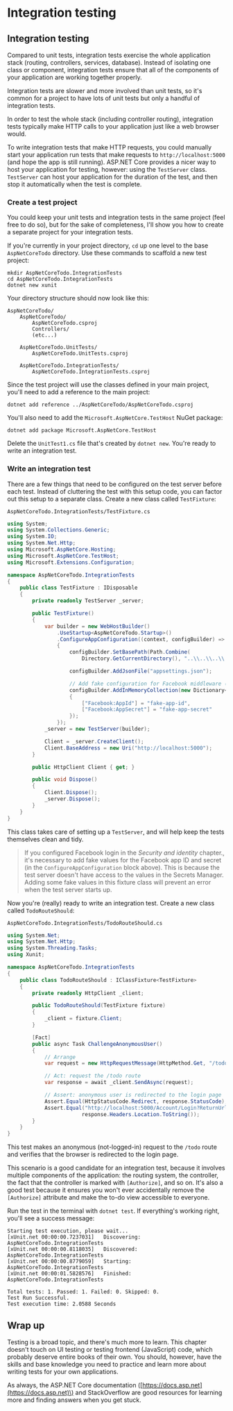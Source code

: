 # Integration testing

## Integration testing

Compared to unit tests, integration tests exercise the whole application stack \(routing, controllers, services, database\). Instead of isolating one class or component, integration tests ensure that all of the components of your application are working together properly.

Integration tests are slower and more involved than unit tests, so it's common for a project to have lots of unit tests but only a handful of integration tests.

In order to test the whole stack \(including controller routing\), integration tests typically make HTTP calls to your application just like a web browser would.

To write integration tests that make HTTP requests, you could manually start your application run tests that make requests to `http://localhost:5000` \(and hope the app is still running\). ASP.NET Core provides a nicer way to host your application for testing, however: using the `TestServer` class. `TestServer` can host your application for the duration of the test, and then stop it automatically when the test is complete.

### Create a test project

You could keep your unit tests and integration tests in the same project \(feel free to do so\), but for the sake of completeness, I'll show you how to create a separate project for your integration tests.

If you're currently in your project directory, `cd` up one level to the base `AspNetCoreTodo` directory. Use these commands to scaffold a new test project:

```text
mkdir AspNetCoreTodo.IntegrationTests
cd AspNetCoreTodo.IntegrationTests
dotnet new xunit
```

Your directory structure should now look like this:

```text
AspNetCoreTodo/
    AspNetCoreTodo/
        AspNetCoreTodo.csproj
        Controllers/
        (etc...)

    AspNetCoreTodo.UnitTests/
        AspNetCoreTodo.UnitTests.csproj

    AspNetCoreTodo.IntegrationTests/
        AspNetCoreTodo.IntegrationTests.csproj
```

Since the test project will use the classes defined in your main project, you'll need to add a reference to the main project:

```text
dotnet add reference ../AspNetCoreTodo/AspNetCoreTodo.csproj
```

You'll also need to add the `Microsoft.AspNetCore.TestHost` NuGet package:

```text
dotnet add package Microsoft.AspNetCore.TestHost
```

Delete the `UnitTest1.cs` file that's created by `dotnet new`. You're ready to write an integration test.

### Write an integration test

There are a few things that need to be configured on the test server before each test. Instead of cluttering the test with this setup code, you can factor out this setup to a separate class. Create a new class called `TestFixture`:

`AspNetCoreTodo.IntegrationTests/TestFixture.cs`

```csharp
using System;
using System.Collections.Generic;
using System.IO;
using System.Net.Http;
using Microsoft.AspNetCore.Hosting;
using Microsoft.AspNetCore.TestHost;
using Microsoft.Extensions.Configuration;

namespace AspNetCoreTodo.IntegrationTests
{
    public class TestFixture : IDisposable  
    {
        private readonly TestServer _server;

        public TestFixture()
        {
            var builder = new WebHostBuilder()
                .UseStartup<AspNetCoreTodo.Startup>()
                .ConfigureAppConfiguration((context, configBuilder) =>
                {
                    configBuilder.SetBasePath(Path.Combine(
                        Directory.GetCurrentDirectory(), "..\\..\\..\\..\\AspNetCoreTodo"));

                    configBuilder.AddJsonFile("appsettings.json");

                    // Add fake configuration for Facebook middleware (to avoid startup errors)
                    configBuilder.AddInMemoryCollection(new Dictionary<string, string>()
                    {
                        ["Facebook:AppId"] = "fake-app-id",
                        ["Facebook:AppSecret"] = "fake-app-secret"
                    });
                });
            _server = new TestServer(builder);

            Client = _server.CreateClient();
            Client.BaseAddress = new Uri("http://localhost:5000");
        }

        public HttpClient Client { get; }

        public void Dispose()
        {
            Client.Dispose();
            _server.Dispose();
        }
    }
}
```

This class takes care of setting up a `TestServer`, and will help keep the tests themselves clean and tidy.

> If you configured Facebook login in the _Security and identity_ chapter., it's necessary to add fake values for the Facebook app ID and secret \(in the `ConfigureAppConfiguration` block above\). This is because the test server doesn't have access to the values in the Secrets Manager. Adding some fake values in this fixture class will prevent an error when the test server starts up.

Now you're \(really\) ready to write an integration test. Create a new class called `TodoRouteShould`:

`AspNetCoreTodo.IntegrationTests/TodoRouteShould.cs`

```csharp
using System.Net;
using System.Net.Http;
using System.Threading.Tasks;
using Xunit;

namespace AspNetCoreTodo.IntegrationTests
{
    public class TodoRouteShould : IClassFixture<TestFixture>
    {
        private readonly HttpClient _client;

        public TodoRouteShould(TestFixture fixture)
        {
            _client = fixture.Client;
        }

        [Fact]
        public async Task ChallengeAnonymousUser()
        {
            // Arrange
            var request = new HttpRequestMessage(HttpMethod.Get, "/todo");

            // Act: request the /todo route
            var response = await _client.SendAsync(request);

            // Assert: anonymous user is redirected to the login page
            Assert.Equal(HttpStatusCode.Redirect, response.StatusCode);
            Assert.Equal("http://localhost:5000/Account/Login?ReturnUrl=%2Ftodo",
                        response.Headers.Location.ToString());
        }
    }
}
```

This test makes an anonymous \(not-logged-in\) request to the `/todo` route and verifies that the browser is redirected to the login page.

This scenario is a good candidate for an integration test, because it involves multiple components of the application: the routing system, the controller, the fact that the controller is marked with `[Authorize]`, and so on. It's also a good test because it ensures you won't ever accidentally remove the `[Authorize]` attribute and make the to-do view accessible to everyone.

Run the test in the terminal with `dotnet test`. If everything's working right, you'll see a success message:

```text
Starting test execution, please wait...
[xUnit.net 00:00:00.7237031]   Discovering: AspNetCoreTodo.IntegrationTests
[xUnit.net 00:00:00.8118035]   Discovered:  AspNetCoreTodo.IntegrationTests
[xUnit.net 00:00:00.8779059]   Starting:    AspNetCoreTodo.IntegrationTests
[xUnit.net 00:00:01.5828576]   Finished:    AspNetCoreTodo.IntegrationTests

Total tests: 1. Passed: 1. Failed: 0. Skipped: 0.
Test Run Successful.
Test execution time: 2.0588 Seconds
```

## Wrap up

Testing is a broad topic, and there's much more to learn. This chapter doesn't touch on UI testing or testing frontend \(JavaScript\) code, which probably deserve entire books of their own. You should, however, have the skills and base knowledge you need to practice and learn more about writing tests for your own applications.

As always, the ASP.NET Core documentation \([https://docs.asp.net](https://docs.asp.net)\) and StackOverflow are good resources for learning more and finding answers when you get stuck.

